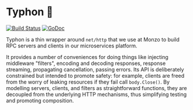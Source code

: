 # Typhon 🐲

[![Build Status](https://travis-ci.org/monzo/typhon.svg?branch=master)](https://travis-ci.org/monzo/typhon)
[![GoDoc](https://godoc.org/github.com/monzo/typhon?status.svg)](https://godoc.org/github.com/monzo/typhon)

Typhon is a thin wrapper around `net/http` that we use at Monzo to build RPC servers and clients in our
microservices platform.

It provides a number of conveniences for doing things like injecting middleware "filters", encoding and decoding
responses, response streaming, propagating cancellation, passing errors. Its API is deliberately constrained but
intended to promote safety: for example, clients are freed from the worry of leaking resources if they fail call
`body.Close()`. By modelling servers, clients, and filters as straightforward functions, they are decoupled from the
underlying HTTP mechanisms, thus simplifying testing and promoting composition.
